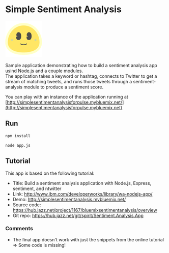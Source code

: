# Simple Sentiment Analysis

![Ambivalent Smiley](public/images/content.png "Ambivalent Smiley")

Sample application demonstrating how to build a sentiment analysis app usind Node.js and a couple modules.  
The application takes a keyword or hashtag, connects to Twitter to get a stream of matching tweets, 
and runs those tweets through a sentiment-analysis module to produce a sentiment score.

You can play with an instance of the application running at [http://simplesentimentanalysisforpulse.mybluemix.net/](http://simplesentimentanalysisforpulse.mybluemix.net)

## Run
```
npm install
```

```
node app.js
```

## Tutorial

This app is based on the following tutorial: 

* Title: Build a sentiment analysis application with Node.js, Express, sentiment, and ntwitter
* Link: http://www.ibm.com/developerworks/library/wa-nodejs-app/
* Demo: http://simplesentimentanalysis.mybluemix.net/
* Source code: https://hub.jazz.net/project/1167/bluemixsentimentanalysis/overview
* Git repo: https://hub.jazz.net/git/spirit/Sentiment.Analysis.App

### Comments
* The final app doesn't work with just the snippets from the online tutorial => Some code is missing!
